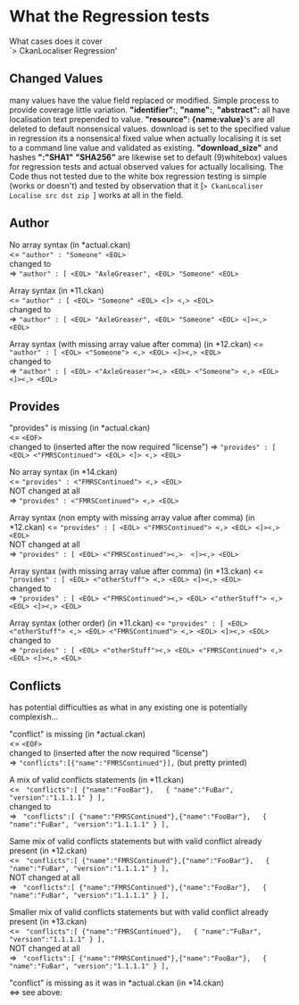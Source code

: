 # What the Regression tests
What cases does it cover  
`> CkanLocaliser Regression'


## Changed Values
many values have the value field replaced or modified.
Simple process to provide coverage little variation.
**"identifier":**, **"name":**, **"abstract":** all have localisation text prepended to value.
**"resource": {name:value}**'s are all deleted to default nonsensical values.
download is set to the specified value in regression its a nonsensical fixed value when actually localising it is set to a command line value and validated as existing.
**"download_size"** and hashes **":"SHA1"** **"SHA256"** are likewise set to default (9)whitebox) values for regression tests and actual observed values for actually localising.
The Code thus not tested due to the white box regression testing is simple (works or doesn't) and tested by observation that it [`> CkanLocaliser Localise src dst zip `]  works at all in the field.


## Author
No array syntax (in *actual.ckan)  
<= `"author" : "Someone" <EOL>`  
changed to  
=> `"author" : [ <EOL> "AxleGreaser", <EOL> "Someone" <EOL>`

Array syntax (in *11.ckan)  
<= `"author" : [ <EOL> "Someone" <EOL> <]> <,> <EOL>`  
changed to  
=> `"author" : [ <EOL> "AxleGreaser", <EOL> "Someone" <EOL> <]><,> <EOL>`  

Array syntax (with missing array value after comma) (in *12.ckan) 
<= `"author" : [ <EOL> <"Someone"> <,> <EOL> <]><,> <EOL>`  
changed to  
=> `"author" : [ <EOL> <"AxleGreaser"><,> <EOL> <"Someone"> <,> <EOL> <]><,> <EOL>`


## Provides
"provides" is missing (in *actual.ckan)  
<= `<EOF>`  
changed to  (inserted after the now required "license")
=> `"provides" : [ <EOL> <"FMRSContinued"> <EOL> <]> <,> <EOL>`

No array syntax (in *14.ckan)  
<= `"provides" : <"FMRSContinued"> <,> <EOL>`  
NOT changed  at all  
=> `"provides" : <"FMRSContinued"> <,> <EOL>`  

Array syntax (non empty with missing array value after comma) (in *12.ckan) 
<= `"provides" : [ <EOL> <"FMRSContinued"> <,> <EOL> <]><,> <EOL>`  
NOT changed  at all  
=> `"provides" : [ <EOL> <"FMRSContinued"><,>  <]><,> <EOL>`

Array syntax (with missing array value after comma) (in *13.ckan) 
<= `"provides" : [ <EOL> <"otherStuff"> <,> <EOL> <]><,> <EOL>`  
changed  to  
=> `"provides" : [ <EOL> <"FMRSContinued"><,> <EOL> <"otherStuff"> <,> <EOL> <]><,> <EOL>`


Array syntax (other order) (in *11.ckan) 
<= `"provides" : [ <EOL> <"otherStuff"> <,> <EOL> <"FMRSContinued"> <,> <EOL> <]><,> <EOL>`  
changed to  
=> `"provides" : [ <EOL> <"otherStuff"><,> <EOL> <"FMRSContinued"> <,> <EOL> <]><,> <EOL>`

## Conflicts
has potential difficulties as what in any existing one is potentially complexish...

"conflict" is missing (in *actual.ckan)  
<= `<EOF>`  
changed to  (inserted after the now required "license")  
=> `"conflicts":[{"name":"FMRSContinued"}],` (but pretty printed)

A mix of valid conflicts statements (in *11.ckan)  
<= ``` "conflicts":[ {"name":"FooBar"},  
				{ "name":"FuBar", "version":"1.1.1.1" } ],```  
changed to  
=> ``` "conflicts":[ {"name":"FMRSContinued"},{"name":"FooBar"},  
				{ "name":"FuBar", "version":"1.1.1.1" } ],```  

Same mix of valid conflicts statements but with valid conflict already present (in *12.ckan)  
<= ``` "conflicts":[ {"name":"FMRSContinued"},{"name":"FooBar"},  
				{ "name":"FuBar", "version":"1.1.1.1" } ],```  
NOT changed  at all  
=> ``` "conflicts":[ {"name":"FMRSContinued"},{"name":"FooBar"},  
				{ "name":"FuBar", "version":"1.1.1.1" } ],```  

Smaller mix of valid conflicts statements but with valid conflict already present (in *13.ckan)  
<= ``` "conflicts":[ {"name":"FMRSContinued"},  
				{ "name":"FuBar", "version":"1.1.1.1" } ],```  
NOT changed  at all  
=> ``` "conflicts":[ {"name":"FMRSContinued"},{"name":"FooBar"},  
				{ "name":"FuBar", "version":"1.1.1.1" } ],```  


"conflict" is missing as it was in *actual.ckan (in *14.ckan)  
<=> see above:

